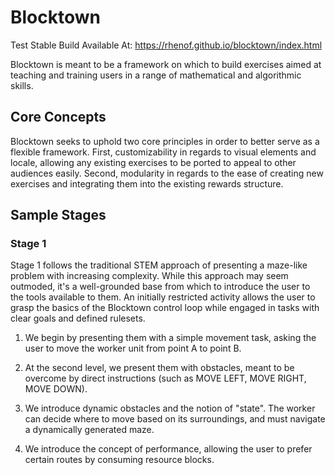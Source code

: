 # Blocktown

Test Stable Build Available At: https://rhenof.github.io/blocktown/index.html

Blocktown is meant to be a framework on which to build exercises aimed at
teaching and training users in a range of mathematical and algorithmic skills.

## Core Concepts

Blocktown seeks to uphold two core principles in order to better serve as a flexible
framework. First, customizability in regards to visual elements and locale, allowing
any existing exercises to be ported to appeal to other audiences easily. Second,
modularity in regards to the ease of creating new exercises and integrating them
into the existing rewards structure.

## Sample Stages

### Stage 1

Stage 1 follows the traditional STEM approach of presenting a maze-like problem
with increasing complexity. While this approach may seem outmoded, it's a well-grounded
base from which to introduce the user to the tools available to them. An initially
restricted activity allows the user to grasp the basics of the Blocktown control loop
while engaged in tasks with clear goals and defined rulesets.

1) We begin by presenting them with a simple movement task, asking the user to move
the worker unit from point A to point B.

2) At the second level, we present them with obstacles, meant to be overcome by direct
instructions (such as MOVE LEFT, MOVE RIGHT, MOVE DOWN).

3) We introduce dynamic obstacles and the notion of "state". The worker can decide
where to move based on its surroundings, and must navigate a dynamically generated maze.

4) We introduce the concept of performance, allowing the user to prefer certain routes
by consuming resource blocks.
